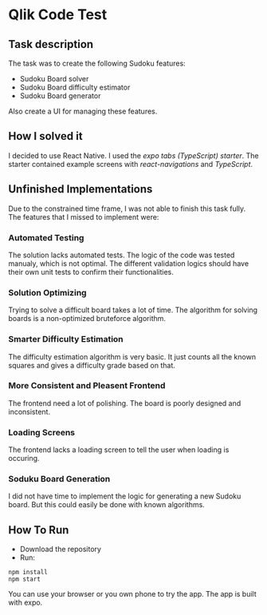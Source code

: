# Qlik Code Test

## Task description
The task was to create the following Sudoku features:
- Sudoku Board solver
- Sudoku Board difficulty estimator
- Sudoku Board generator

Also create a UI for managing these features.

## How I solved it
I decided to use React Native. I used the *expo tabs (TypeScript) starter*. The starter contained example screens with *react-navigations* and *TypeScript*.

## Unfinished Implementations
Due to the constrained time frame, I was not able to finish this task fully. The features that I missed to implement were:

### **Automated Testing**
The solution lacks automated tests. The logic of the code was tested manualy, which is not optimal. The different validation logics should have their own unit tests to confirm their functionalities.

### **Solution Optimizing**
Trying to solve a difficult board takes a lot of time. The algorithm for solving boards is a non-optimized bruteforce algorithm.

### **Smarter Difficulty Estimation**
The difficulty estimation algorithm is very basic. It just counts all the known squares and gives a difficulty grade based on that.

### **More Consistent and Pleasent Frontend**
The frontend need a lot of polishing. The board is poorly designed and inconsistent.

### **Loading Screens**
The frontend lacks a loading screen to tell the user when loading is occuring.

### **Soduku Board Generation**
I did not have time to implement the logic for generating a new Sudoku board. But this could easily be done with known algorithms.

## How To Run
- Download the repository
- Run:
```cli
npm install
npm start
```
You can use your browser or you own phone to try the app. The app is built with expo.